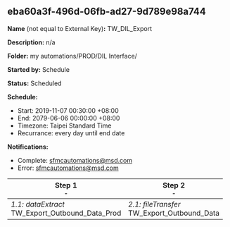 ## eba60a3f-496d-06fb-ad27-9d789e98a744

**Name** (not equal to External Key)**:** TW_DIL_Export

**Description:** n/a

**Folder:** my automations/PROD/DIL Interface/

**Started by:** Schedule

**Status:** Scheduled

**Schedule:**

* Start: 2019-11-07 00:30:00 +08:00
* End: 2079-06-06 00:00:00 +08:00
* Timezone: Taipei Standard Time
* Recurrance: every day until end date

**Notifications:**

* Complete: sfmcautomations@msd.com
* Error: sfmcautomations@msd.com

| Step 1<br>_<small>-</small>_ | Step 2<br>_<small>-</small>_ |
| --- | --- |
| _1.1: dataExtract_<br>TW_Export_Outbound_Data_Prod | _2.1: fileTransfer_<br>TW_Export_Outbound_Data |
